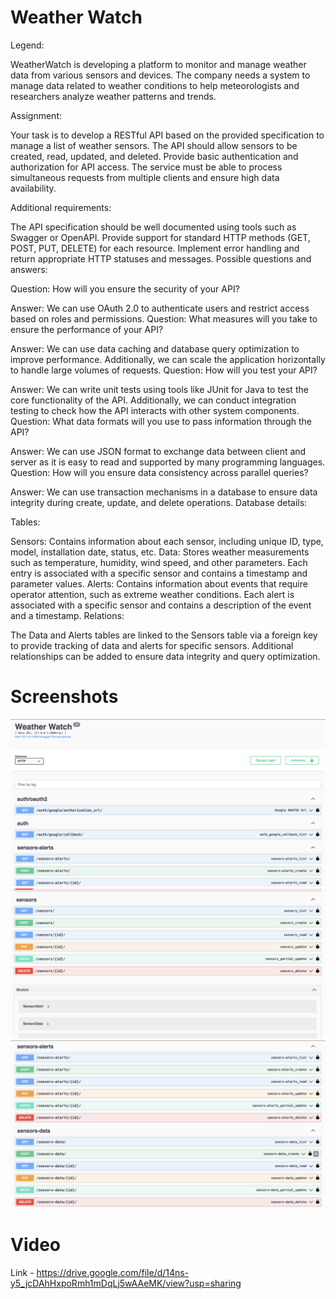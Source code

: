 # Weather Watch

Legend:

WeatherWatch is developing a platform to monitor and manage weather data from various sensors and devices. The company needs a system to manage data related to weather conditions to help meteorologists and researchers analyze weather patterns and trends.

Assignment:

Your task is to develop a RESTful API based on the provided specification to manage a list of weather sensors. The API should allow sensors to be created, read, updated, and deleted. Provide basic authentication and authorization for API access. The service must be able to process simultaneous requests from multiple clients and ensure high data availability.

Additional requirements:

The API specification should be well documented using tools such as Swagger or OpenAPI.
Provide support for standard HTTP methods (GET, POST, PUT, DELETE) for each resource.
Implement error handling and return appropriate HTTP statuses and messages.
Possible questions and answers:

Question: How will you ensure the security of your API?

Answer: We can use OAuth 2.0 to authenticate users and restrict access based on roles and permissions.
Question: What measures will you take to ensure the performance of your API?

Answer: We can use data caching and database query optimization to improve performance. Additionally, we can scale the application horizontally to handle large volumes of requests.
Question: How will you test your API?

Answer: We can write unit tests using tools like JUnit for Java to test the core functionality of the API. Additionally, we can conduct integration testing to check how the API interacts with other system components.
Question: What data formats will you use to pass information through the API?

Answer: We can use JSON format to exchange data between client and server as it is easy to read and supported by many programming languages.
Question: How will you ensure data consistency across parallel queries?

Answer: We can use transaction mechanisms in a database to ensure data integrity during create, update, and delete operations.
Database details:

Tables:

Sensors: Contains information about each sensor, including unique ID, type, model, installation date, status, etc.
Data: Stores weather measurements such as temperature, humidity, wind speed, and other parameters. Each entry is associated with a specific sensor and contains a timestamp and parameter values.
Alerts: Contains information about events that require operator attention, such as extreme weather conditions. Each alert is associated with a specific sensor and contains a description of the event and a timestamp.
Relations:

The Data and Alerts tables are linked to the Sensors table via a foreign key to provide tracking of data and alerts for specific sensors.
Additional relationships can be added to ensure data integrity and query optimization.

# Screenshots

![Swagger Docs 1](/screenshots/shot_1.png)
![Swagger Docs 2](/screenshots/shot_2.png)
![Swagger Docs 2](/screenshots/shot_3.png)


# Video

Link - https://drive.google.com/file/d/14ns-y5_jcDAhHxpoRmh1mDqLj5wAAeMK/view?usp=sharing